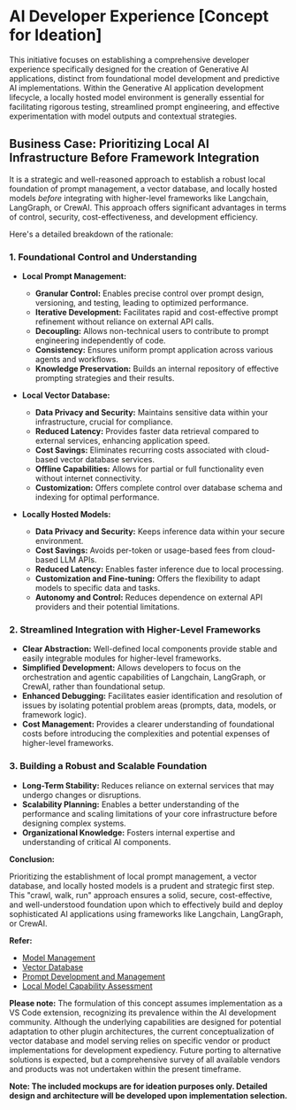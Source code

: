 # AI Developer Experience [Concept for Ideation]

This initiative focuses on establishing a comprehensive developer experience specifically designed for the creation of Generative AI applications, distinct from foundational model development and predictive AI implementations. Within the Generative AI application development lifecycle, a locally hosted model environment is generally essential for facilitating rigorous testing, streamlined prompt engineering, and effective experimentation with model outputs and contextual strategies.

## Business Case: Prioritizing Local AI Infrastructure Before Framework Integration

It is a strategic and well-reasoned approach to establish a robust local foundation of prompt management, a vector database, and locally hosted models *before* integrating with higher-level frameworks like Langchain, LangGraph, or CrewAI. This approach offers significant advantages in terms of control, security, cost-effectiveness, and development efficiency.

Here's a detailed breakdown of the rationale:

### 1. Foundational Control and Understanding

* **Local Prompt Management:**
    * **Granular Control:** Enables precise control over prompt design, versioning, and testing, leading to optimized performance.
    * **Iterative Development:** Facilitates rapid and cost-effective prompt refinement without reliance on external API calls.
    * **Decoupling:** Allows non-technical users to contribute to prompt engineering independently of code.
    * **Consistency:** Ensures uniform prompt application across various agents and workflows.
    * **Knowledge Preservation:** Builds an internal repository of effective prompting strategies and their results.

* **Local Vector Database:**
    * **Data Privacy and Security:** Maintains sensitive data within your infrastructure, crucial for compliance.
    * **Reduced Latency:** Provides faster data retrieval compared to external services, enhancing application speed.
    * **Cost Savings:** Eliminates recurring costs associated with cloud-based vector database services.
    * **Offline Capabilities:** Allows for partial or full functionality even without internet connectivity.
    * **Customization:** Offers complete control over database schema and indexing for optimal performance.

* **Locally Hosted Models:**
    * **Data Privacy and Security:** Keeps inference data within your secure environment.
    * **Cost Savings:** Avoids per-token or usage-based fees from cloud-based LLM APIs.
    * **Reduced Latency:** Enables faster inference due to local processing.
    * **Customization and Fine-tuning:** Offers the flexibility to adapt models to specific data and tasks.
    * **Autonomy and Control:** Reduces dependence on external API providers and their potential limitations.

### 2. Streamlined Integration with Higher-Level Frameworks

* **Clear Abstraction:** Well-defined local components provide stable and easily integrable modules for higher-level frameworks.
* **Simplified Development:** Allows developers to focus on the orchestration and agentic capabilities of Langchain, LangGraph, or CrewAI, rather than foundational setup.
* **Enhanced Debugging:** Facilitates easier identification and resolution of issues by isolating potential problem areas (prompts, data, models, or framework logic).
* **Cost Management:** Provides a clearer understanding of foundational costs before introducing the complexities and potential expenses of higher-level frameworks.

### 3. Building a Robust and Scalable Foundation

* **Long-Term Stability:** Reduces reliance on external services that may undergo changes or disruptions.
* **Scalability Planning:** Enables a better understanding of the performance and scaling limitations of your core infrastructure before designing complex systems.
* **Organizational Knowledge:** Fosters internal expertise and understanding of critical AI components.

**Conclusion:**

Prioritizing the establishment of local prompt management, a vector database, and locally hosted models is a prudent and strategic first step. This "crawl, walk, run" approach ensures a solid, secure, cost-effective, and well-understood foundation upon which to effectively build and deploy sophisticated AI applications using frameworks like Langchain, LangGraph, or CrewAI.

**Refer:**
- [Model Management](https://github.com/mpaulgreen/ai_dev_experience_ideation/blob/main/model_management_ideation.md)
- [Vector Database](https://github.com/mpaulgreen/ai_dev_experience_ideation/blob/main/vectordb_ideation.md)
- [Prompt Development and Management](https://github.com/mpaulgreen/ai_dev_experience_ideation/blob/main/prompt_management_ideation.md)
- [Local Model Capability Assessment](https://github.com/mpaulgreen/granite-model-capabilities)


**Please note:** The formulation of this concept assumes implementation as a VS Code extension, recognizing its prevalence within the AI development community. Although the underlying capabilities are designed for potential adaptation to other plugin architectures, the current conceptualization of vector database and model serving relies on specific vendor or product implementations for development expediency. Future porting to alternative solutions is expected, but a comprehensive survey of all available vendors and products was not undertaken within the present timeframe.

**Note: The included mockups are for ideation purposes only. Detailed design and architecture will be developed upon implementation selection.**